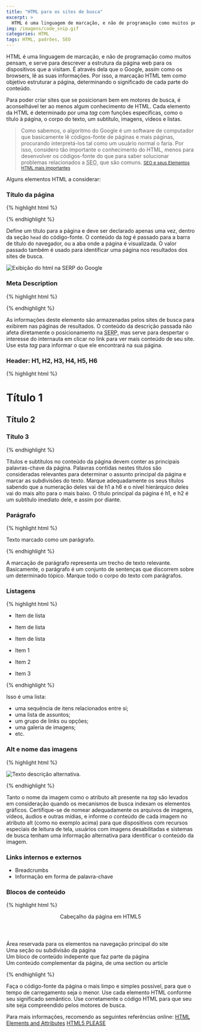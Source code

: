 ```yaml
---
title: "HTML para os sites de busca"
excerpt: >
  HTML é uma linguagem de marcação, e não de programação como muitos pensam, e serve para descrever a estrutura da página web para os dispositivos que a visitam. É através dela que o Google, assim como os browsers, lê as suas informações.
img: /imagens/code_snip.gif
categories: HTML
tags: HTML, padrões, SEO
---
```


HTML é uma linguagem de marcação, e não de programação como muitos pensam, e serve para descrever a estrutura da página web para os dispositivos que a visitam. É através dela que o Google, assim como os browsers, lê as suas informações. Por isso, a marcação HTML tem como objetivo estruturar a página, determinando o significado de cada  parte do conteúdo.

Para poder criar sites que se posicionam bem em motores de busca, é aconselhável ter ao menos algum conhecimento de HTML. Cada elemento da HTML é determinado por uma <em lang="en" title="Etiqueta">tag</em> com funções específicas, como o título à página, o corpo do texto, um subtítulo, imagens, vídeos e listas.

<blockquote>
Como sabemos, o algoritmo do Google é um software de computador que basicamente lê códigos-fonte de páginas e mais páginas, procurando interpretá-los tal como um usuário normal o faria. Por isso, considero tão importante o conhecimento do HTML, menos para desenvolver os códigos-fonte do que para saber solucionar problemas relacionados a <abbr title="Search Engine Optimization (Otimização para Sites de Busca)" lang="en">SEO</abbr>, que são comuns.
<small><a href="http://www.conversion.com.br/blog/seo-e-seus-elementos-html-mais-importantes/" target="_blank">SEO e seus Elementos HTML mais importantes</a></small>
</blockquote>

Alguns elementos HTML a considerar:

### Título da página

{% highlight html %}

<title>Título da página</title>

{% endhighlight %}

Define um título para a página e deve ser declarado apenas uma vez, dentro da seção <code>head</code> do código-fonte. O conteúdo da <em lang="en" title="Etiqueta">tag</em> é passado para a barra de título do navegador, ou a aba onde a página é visualizada. O valor passado também é usado para identificar uma página nos resultados dos sites de busca.

<img src="/imagens/html-para-seo-serp-001.png" alt="Exibição do html na SERP do Google" />

### Meta Description

{% highlight html %}

<meta
   name="description"
   content="Esta página trata de como melhorar
      o código HTML para ser lido corretamente
      por mecanismos de busca.">

{% endhighlight %}

As informações deste elemento são armazenadas pelos sites de busca para exibirem nas páginas de resultados. O conteúdo da descrição passada não afeta diretamente o posicionamento na <abbr title="Search Engine Results Page" lang="en">SERP</abbr>, mas serve para despertar o interesse do internauta em clicar no link para ver mais conteúdo de seu site. Use esta <em lang="en" title="Etiqueta">tag</em> para informar o que ele encontrará na sua página.

### Header: H1, H2, H3, H4, H5, H6


{% highlight html %}

# Título 1
## Título 2
### Título 3

{% endhighlight %}


Títulos e subtítulos no conteúdo da página devem conter as principais palavras-chave da página. Palavras contidas nestes títulos são consideradas relevantes para determinar o assunto principal da página e marcar as subdivisões do texto. Marque adequadamente os seus títulos sabendo que a numeração deles vai de h1 a h6 e o nível hierárquico deles vai do mais alto para o mais baixo. O título principal da página é h1, e h2 é um subtítulo imediato dele, e assim por diante.

### Parágrafo

{% highlight html %}

<p>Texto marcado como um parágrafo.</p>

{% endhighlight %}

A marcação de parágrafo representa um trecho de texto relevante. Basicamente, o parágrafo é um conjunto de sentenças que discorrem sobre um determinado tópico. Marque todo o corpo do texto com parágrafos.

### Listagens

{% highlight html %}


   - Item de lista
   - Item de lista
   - Item de lista



   - Item 1
   - Item 2
   - Item 3


{% endhighlight %}

Isso é uma lista:

- uma sequência de itens relacionados entre si;
- uma lista de assuntos;
- um grupo de links ou opções;
- uma galeria de imagens;
- etc.


### Alt e nome das imagens

{% highlight html %}

<img
   src="nomeDaMinhaImagem"
   alt="Texto descrição alternativa.">

{% endhighlight %}

Tanto o nome da imagem como o atributo alt presente na <em lang="en" title="Etiqueta">tag</em> são levados em consideração quando os mecanismos de busca indexam os elementos gráficos. Certifique-se de nomear adequadamente os arquivos de imagens, vídeos, áudios e outras mídias, e informe o conteúdo de cada imagem no atributo alt (como no exemplo acima) para que dispositivos com recursos especiais de leitura de tela, usuários com imagens desabilitadas e sistemas de busca tenham uma informação alternativa para identificar o conteúdo da imagem.

### Links internos e externos
- Breadcrumbs
- Informação em forma de palavra-chave

### Blocos de conteúdo

{% highlight html %}

<header>Cabeçalho da página em HTML5</header>
<nav>Área reservada para os elementos na navegação principal do site</nav>

<section>
  Uma seção ou subdivisão da página
  <article>Um bloco de conteúdo indepente que faz parte da página</article>
</section>

<footer>Um conteúdo complementar da página, de uma section ou article</footer>

{% endhighlight %}


Faça o código-fonte da página o mais limpo e simples possível, para que o tempo de carregamento seja o menor. Use cada elemento HTML conforme seu significado semântico. Use corretamente o código HTML para que seu site seja compreendido pelos motores de busca.

Para mais informações, recomendo as seguintes referências online:
<a href="http://simon.html5.org/html-elements" target="_blank" hreflang="en">HTML Elements and Attributes</a>
<a href="http://html5please.com/" target="_blank" hreflang="en">HTML5 PLEASE</a>